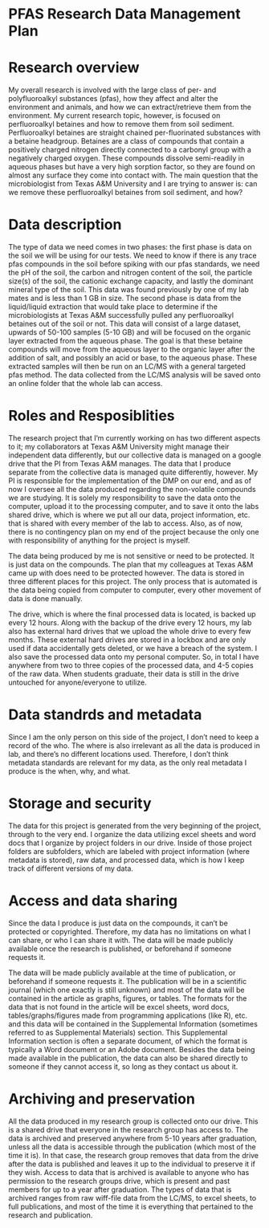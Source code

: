# PFAS Research Data Management Plan

# Research overview 
My overall research is involved with the large class of per- and polyfluoroalkyl substances (pfas), how they affect and alter the environment and animals, and how we can extract/retrieve them from the environment. My current research topic, however, is focused on perfluoroalkyl betaines and how to remove them from soil sediment. Perfluoroalkyl betaines are straight chained per-fluorinated substances with a betaine headgroup. Betaines are a class of compounds that contain a positively charged nitrogen directly connected to a carbonyl group with a negatively charged oxygen. These compounds dissolve semi-readily in aqueous phases but have a very high sorption factor, so they are found on almost any surface they come into contact with. The main question that the microbiologist from Texas A&M University and I are trying to answer is: can we remove these perfluoroalkyl betaines from soil sediment, and how?

# Data description
The type of data we need comes in two phases: the first phase is data on the soil we will be using for our tests. We need to know if there is any trace pfas compounds in the soil before spiking with our pfas standards, we need the pH of the soil, the carbon and nitrogen content of the soil, the particle size(s) of the soil, the cationic exchange capacity, and lastly the dominant mineral type of the soil. This data was found previously by one of my lab mates and is less than 1 GB in size.
The second phase is data from the liquid/liquid extraction that would take place to determine if the microbiologists at Texas A&M successfully pulled any perfluoroalkyl betaines out of the soil or not. This data will consist of a large dataset, upwards of 50-100 samples (5-10 GB) and will be focused on the organic layer extracted from the aqueous phase. The goal is that these betaine compounds will move from the aqueous layer to the organic layer after the addition of salt, and possibly an acid or base, to the aqueous phase. These extracted samples will then be run on an LC/MS with a general targeted pfas method. The data collected from the LC/MS analysis will be saved onto an online folder that the whole lab can access. 

# Roles and Resposiblities
The research project that I’m currently working on has two different aspects to it; my collaborators at Texas A&M University might manage their independent data differently, but our collective data is managed on a google drive that the PI from Texas A&M manages. The data that I produce separate from the collective data is managed quite differently, however. My PI is responsible for the implementation of the DMP on our end, and as of now I oversee all the data produced regarding the non-volatile compounds we are studying. It is solely my responsibility to save the data onto the computer, upload it to the processing computer, and to save it onto the labs shared drive, which is where we put all our data, project information, etc. that is shared with every member of the lab to access. Also, as of now, there is no contingency plan on my end of the project because the only one with responsibility of anything for the project is myself.

The data being produced by me is not sensitive or need to be protected. It is just data on the compounds. The plan that my colleagues at Texas A&M came up with does need to be protected however. 
The data is stored in three different places for this project. The only process that is automated is the data being copied from computer to computer, every other movement of data is done manually. 

The drive, which is where the final processed data is located, is backed up every 12 hours. Along with the backup of the drive every 12 hours, my lab also has external hard drives that we upload the whole drive to every few months. These external hard drives are stored in a lockbox and are only used if data accidentally gets deleted, or we have a breach of the system. I also save the processed data onto my personal computer. So, in total I have anywhere from two to three copies of the processed data, and 4-5 copies of the raw data. When students graduate, their data is still in the drive untouched for anyone/everyone to utilize. 

# Data standrds and metadata
Since I am the only person on this side of the project, I don’t need to keep a record of the who. The where is also irrelevant as all the data is produced in lab, and there’s no different locations used. Therefore, I don’t think metadata standards are relevant for my data, as the only real metadata I produce is the when, why, and what. 

# Storage and security
The data for this project is generated from the very beginning of the project, through to the very end. I organize the data utilizing excel sheets and word docs that I organize by project folders in our drive. Inside of those project folders are subfolders, which are labeled with project information (where metadata is stored), raw data, and processed data, which is how I keep track of different versions of my data.

# Access and data sharing
Since the data I produce is just data on the compounds, it can’t be protected or copyrighted. Therefore, my data has no limitations on what I can share, or who I can share it with. The data will be made publicly available once the research is published, or beforehand if someone requests it.

The data will be made publicly available at the time of publication, or beforehand if someone requests it. The publication will be in a scientific journal (which one exactly is still unknown) and most of the data will be contained in the article as graphs, figures, or tables. The formats for the data that is not found in the article will be excel sheets, word docs, tables/graphs/figures made from programming applications (like R), etc. and this data will be contained in the Supplemental Information (sometimes referred to as Supplemental Materials) section. This Supplemental Information section is often a separate document, of which the format is typically a Word document or an Adobe document. Besides the data being made available in the publication, the data can also be shared directly to someone if they cannot access it, so long as they contact us about it. 

# Archiving and preservation
All the data produced in my research group is collected onto our drive. This is a shared drive that everyone in the research group has access to. The data is archived and preserved anywhere from 5-10 years after graduation, unless all the data is accessible through the publication (which most of the time it is). In that case, the research group removes that data from the drive after the data is published and leaves it up to the individual to preserve it if they wish. Access to data that is archived is available to anyone who has permission to the research groups drive, which is present and past members for up to a year after graduation. The types of data that is archived ranges from raw wiff-file data from the LC/MS, to excel sheets, to full publications, and most of the time it is everything that pertained to the research and publication.


